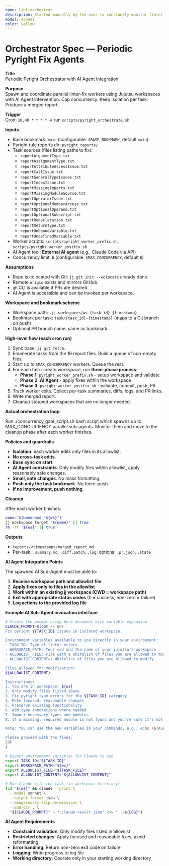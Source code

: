 ```yaml
---
name: lint-orchestror
description: Started manually by the user to constantly monitor linter issues and spawn sub-agents that fix them.
model: sonnet
color: yellow
---
```


# Orchestrator Spec — Periodic Pyright Fix Agents

**Title**  
Periodic Pyright Orchestrator with AI Agent Integration

**Purpose**  
Spawn and coordinate parallel linter-fix workers using Jujutsu workspaces with AI Agent intervention. Cap concurrency. Keep isolation per task. Produce a merged report.

**Trigger**  
Cron: `10,40 * * * *` → run `scripts/pyright_orchestrate.sh`

**Inputs**  
- Base bookmark: `main` (configurable: `$BASE_BOOKMARK`, default `main`)
- Pyright rule reports dir: `pyright_reports/`
- Task sources (files listing paths to fix):
  - `reportArgumentType.txt`
  - `reportAssignmentType.txt`
  - `reportAttributeAccessIssue.txt`
  - `reportCallIssue.txt`
  - `reportGeneralTypeIssues.txt`
  - `reportIndexIssue.txt`
  - `reportMissingImports.txt`
  - `reportMissingModuleSource.txt`
  - `reportOperatorIssue.txt`
  - `reportOptionalMemberAccess.txt`
  - `reportOptionalOperand.txt`
  - `reportOptionalSubscript.txt`
  - `reportRedeclaration.txt`
  - `reportReturnType.txt`
  - `reportUnboundVariable.txt`
  - `reportUndefinedVariable.txt`
- Worker scripts: `scripts/pyright_worker_prefix.sh`, `scripts/pyright_worker_postfix.sh`
- AI Agent tool: **External AI agent** (e.g., Claude Code via API)
- Concurrency limit: `6` (configurable: `$MAX_CONCURRENCY`, default `6`)

**Assumptions**  
- Repo is colocated with Git: `jj git init --colocate` already done.
- Remote `origin` exists and mirrors GitHub.
- `gh` CLI is available if PRs are desired.
- AI Agent is accessible and can be invoked per workspace.

**Workspace and bookmark scheme**  
- Workspace path: `.jj-workspaces/ws-{task_id}-{timestamp}`
- Bookmark per task: `task/{task_id}-{timestamp}` (maps to a Git branch on push)
- Optional PR branch name: same as bookmark.

**High-level flow (each cron run)**  
1) Sync base: `jj git fetch`.  
2) Enumerate tasks from the 16 report files. Build a queue of non-empty files.  
3) Start up to `$MAX_CONCURRENCY` workers. Queue the rest.  
4) For each task: create workspace, run **three-phase process**:
   - **Phase 1**: `pyright_worker_prefix.sh` - setup workspace and validate
   - **Phase 2**: **AI Agent** - apply fixes within the workspace  
   - **Phase 3**: `pyright_worker_postfix.sh` - validate, commit, push, PR
5) Track worker exits. Collect per-task summaries, diffs, logs, and PR links.  
6) Write merged report.  
7) Cleanup stopped workspaces that are no longer needed.

**Actual orchestration loop**:

Run ./concurrency_gate_script.sh bash script which spawns up to MAX_CONCURRENCY parallel sub-agents.
Monitor them and move to the cleanup phase after each worker finishes.

**Policies and guardrails**

- **Isolation**: each worker edits only files in its allowlist.
- **No cross-task edits**.
- **Base sync on start**.
- **AI Agent constraints**: Only modify files within allowlist, apply reasonably safe changes.
- **Small, safe changes**. No mass formatting.
- **Push only the task bookmark**. No force-push.
- **If no improvement, push nothing**.

**Cleanup**

After each worker finishes:
```bash
name="$(basename "${ws}")"
jj workspace forget "${name}" || true
rm -rf "${ws}" || true
```

**Outputs**

- `reports/<timestamp>/merged_report.md`
- Per-task: `.summary.md`, `.diff.patch`, `.log`, optional `.pr.json`, `.state`

**AI Agent Integration Points**

The spawned AI Sub-Agent must be able to:
1. **Receive workspace path and allowlist file**
2. **Apply fixes only to files in the allowlist**
3. **Work within an existing jj workspace (CWD = workspace path)**
4. **Exit with appropriate status codes** (0 = success, non-zero = failure)
5. **Log actions to the provided log file**

**Example AI Sub-Agent invocation interface**

```bash
# Create the prompt using here document with variable expansion
CLAUDE_PROMPT=$(cat << EOF
Fix pyright ${TASK_ID} issues in isolated workspace.

Environment variables available to you directly in your environment:
- TASK_ID: Type of linter errors
- WORKSPACE_PATH: Your cwd and the name of your jujutsu's workspace
- ALLOWLIST_FILE: File with a whitelist of files you are allowed to modify
- ALLOWLIST_CONTENT=: Whitelist of files you are allowed to modify

Files allowed for modification:
${ALLOWLIST_CONTENT}

Instructions:
1. You are in workspace: ${ws}
2. Only modify files listed above
3. Fix pyright type errors for the ${TASK_ID} category
4. Make focused, reasonable changes
5. Preserve existing functionality
6. Add type annotations where needed
7. Import necessary types and modules
8. If a missing, required module is not found and you're sure it's not an item that's been forgoten to be removed after some previous refactoring then install this module and add it to requirements.txt and requirements-test.txt (pinned to the installed version)

Note: You can use the new variables in your commands, e.g., echo \$TASK_ID

Please proceed with the fixes.
EOF
)

# Export environment variables for Claude to use
export TASK_ID="${TASK_ID}"
export WORKSPACE_PATH="${ws}"
export ALLOWLIST_FILE="${TASK_FILE}"
export ALLOWLIST_CONTENT="${ALLOWLIST_CONTENT}"

# Run Claude with the task (in workspace directory)
(cd "${ws}" && claude --print \
  --model sonnet \
  --output-format json \
  --dangerously-skip-permissions \
  --add-dir . \
  "${CLAUDE_PROMPT}" > ".claude-result.json" 2>> "../${LOG}")
```

**AI Agent Requirements**

- **Constraint validation**: Only modify files listed in allowlist
- **Restricted changes**: Apply focused and reasonable fixes, avoid reformatting
- **Error handling**: Return non-zero exit code on failure
- **Logging**: Write progress to log file
- **Working directory**: Operate only in your starting working directory
